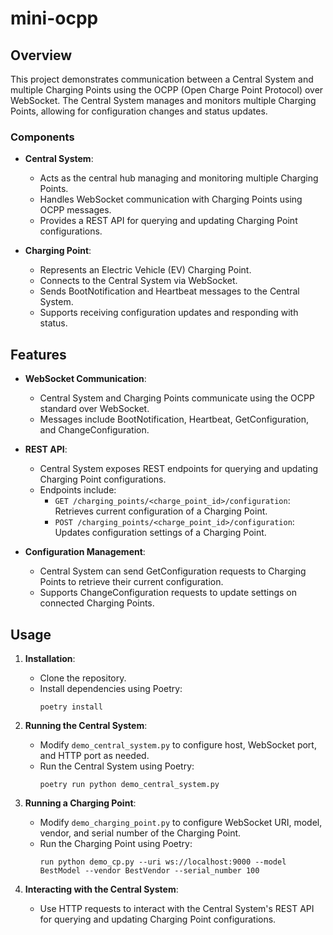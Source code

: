 # mini-ocpp

## Overview

This project demonstrates communication between a Central System and multiple Charging Points using the OCPP (Open Charge Point Protocol) over WebSocket. The Central System manages and monitors multiple Charging Points, allowing for configuration changes and status updates.

### Components

- **Central System**: 
  - Acts as the central hub managing and monitoring multiple Charging Points.
  - Handles WebSocket communication with Charging Points using OCPP messages.
  - Provides a REST API for querying and updating Charging Point configurations.

- **Charging Point**:
  - Represents an Electric Vehicle (EV) Charging Point.
  - Connects to the Central System via WebSocket.
  - Sends BootNotification and Heartbeat messages to the Central System.
  - Supports receiving configuration updates and responding with status.

## Features

- **WebSocket Communication**: 
  - Central System and Charging Points communicate using the OCPP standard over WebSocket.
  - Messages include BootNotification, Heartbeat, GetConfiguration, and ChangeConfiguration.

- **REST API**:
  - Central System exposes REST endpoints for querying and updating Charging Point configurations.
  - Endpoints include:
    - `GET /charging_points/<charge_point_id>/configuration`: Retrieves current configuration of a Charging Point.
    - `POST /charging_points/<charge_point_id>/configuration`: Updates configuration settings of a Charging Point.

- **Configuration Management**:
  - Central System can send GetConfiguration requests to Charging Points to retrieve their current configuration.
  - Supports ChangeConfiguration requests to update settings on connected Charging Points.

## Usage

1. **Installation**:
   - Clone the repository.
   - Install dependencies using Poetry:
     ```
     poetry install
     ```

2. **Running the Central System**:
   - Modify `demo_central_system.py` to configure host, WebSocket port, and HTTP port as needed.
   - Run the Central System using Poetry:
     ```
     poetry run python demo_central_system.py
     ```

3. **Running a Charging Point**:
   - Modify `demo_charging_point.py` to configure WebSocket URI, model, vendor, and serial number of the Charging Point.
   - Run the Charging Point using Poetry:
     ```
     run python demo_cp.py --uri ws://localhost:9000 --model BestModel --vendor BestVendor --serial_number 100
     ```

4. **Interacting with the Central System**:
   - Use HTTP requests to interact with the Central System's REST API for querying and updating Charging Point configurations.
